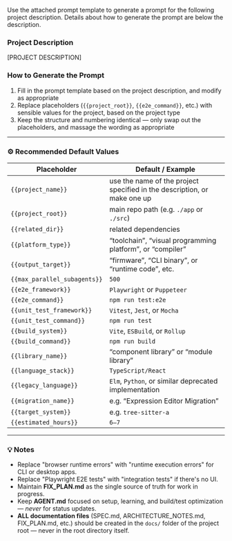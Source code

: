 Use the attached prompt template to generate a prompt for the following project description. Details about how to generate the prompt are below the description.

### Project Description
[PROJECT DESCRIPTION]

### How to Generate the Prompt
1. Fill in the prompt template based on the project description, and modify as appropriate
2. Replace placeholders (`{{project_root}}`, `{{e2e_command}}`, etc.) with sensible values for the project, based on the project type
3. Keep the structure and numbering identical — only swap out the placeholders, and massage the wording as appropriate

---

### ⚙️ Recommended Default Values
| Placeholder | Default / Example |
|--------------|------------------|
| `{{project_name}}` | use the name of the project specified in the description, or make one up |
| `{{project_root}}` | main repo path (e.g. `./app` or `./src`) |
| `{{related_dir}}` | related dependencies |
| `{{platform_type}}` | “toolchain”, “visual programming platform”, or “compiler” |
| `{{output_target}}` | “firmware”, “CLI binary”, or “runtime code”, etc. |
| `{{max_parallel_subagents}}` | `500` |
| `{{e2e_framework}}` | `Playwright` or `Puppeteer` |
| `{{e2e_command}}` | `npm run test:e2e` |
| `{{unit_test_framework}}` | `Vitest`, `Jest`, or `Mocha` |
| `{{unit_test_command}}` | `npm run test` |
| `{{build_system}}` | `Vite`, `ESBuild`, or `Rollup` |
| `{{build_command}}` | `npm run build` |
| `{{library_name}}` | “component library” or “module library” |
| `{{language_stack}}` | `TypeScript/React` |
| `{{legacy_language}}` | `Elm`, `Python`, or similar deprecated implementation |
| `{{migration_name}}` | e.g. “Expression Editor Migration” |
| `{{target_system}}` | e.g. `tree-sitter-a` |
| `{{estimated_hours}}` | `6–7` |

---

### 💡 Notes
- Replace "browser runtime errors" with "runtime execution errors" for CLI or desktop apps.
- Replace "Playwright E2E tests" with "integration tests" if there's no UI.
- Maintain **FIX_PLAN.md** as the single source of truth for work in progress.
- Keep **AGENT.md** focused on setup, learning, and build/test optimization — *never* for status updates.
- **ALL documentation files** (SPEC.md, ARCHITECTURE_NOTES.md, FIX_PLAN.md, etc.) should be created in the `docs/` folder of the project root — never in the root directory itself.
